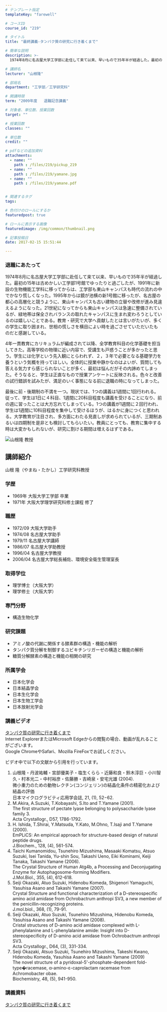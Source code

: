 ```yaml
---
# テンプレート指定
templateKey: "farewell"

# コースID
course_id: "219"

# タイトル
title: "最終講義-タンパク質の研究に行き着くまで"

# 簡単な説明
description: >-
  1974年8月に名古屋大学工学部に赴任して来て以来、早いもので35年半が経過した。最初の15年は古めかしい工学部1号館でゆったりと過ごしたが、1991年に新設の生物機能工学科に移ってからは、工学部...

# 講師名
lecturer: "山根隆"

# 部局名
department: "工学部／工学研究科"

# 開講時限
term: "2009年度	退職記念講義"

# 対象者、単位数、授業回数
target: ""

# 授業回数
classes: ""

# 単位数
credit: ""

# pdfなどの追加資料
attachments: 
  - name: "" 
    path : /files/219/pickup_219
  - name: "" 
    path : /files/219/yamane.jpg
  - name: "" 
    path : /files/219/yamane.pdf


# 関連するタグ
tags:

# 色付けのロールにするか
featuredpost: true

# ロールに表示する画像
featuredimage: /img/common/thumbnail.png

# 記事投稿日
date: 2017-02-15 15:51:44

---
```

### 退職にあたって

1974年8月に名古屋大学工学部に赴任して来て以来、早いもので35年半が経過した。最初の15年は古めかしい工学部1号館でゆったりと過ごしたが、1991年に新設の生物機能工学科に移ってからは、工学部も東山キャンパスも時代の流れの中でかなり慌しくなった。1995年からは鏡が池横の新1号館に移ったが、名古屋の都心の高層化と競うように、東山キャンパスも古い建物の立替や改修が進み見違えるようになった。21世紀になってからも東山キャンパスは急速に整備されているが、緑地帯は保全されバランスの取れたキャンパスに生まれ変わろうとしているのは嬉しいことである。教育・研究で大学へ貢献したとは言いがたいが、多くの学生に取り囲まれ、世相の慌しさを横目によい時を過ごさせていただいたものだと感謝している。 

4年一貫教育にカリキュラムが編成されて以降、全学教育科目の化学基礎を担当してきた。高等学校の物理に近い内容で、受講生も戸惑うことが多かったと思う。学生には化学という先入観にとらわれず、２，３年で必要となる基礎学力を養うという気概を持ってほしい。全体的に授業中静かなのはよいが、質問しても答える気力すら感じられないことが多く、最初は悩んだがその内諦めてしまった。そうなると、学生は正直なもので授業アンケートに反映される。色々と改善の試行錯誤を試みたが、満足のいく事態になる前に退職の時になってしまった。 

最後に前・後期制の不満を一つ。現状では、1つの講義は1週間に1回行われる。従って、学生は1日に４科目、1週間に20科目程度も講義を受けることになり、前の週に習ったことは大方忘れてしまっている。1つの講義が1週間に２回行われ、学生は1週間に10科目程度を集中して受けるほうが、はるかに身につくと思われる。大学教育が注目され、多方面にわたる見直しが求められているが、三期制あるいは四期制を是非とも検討してもらいたい。教員にとっても、教育に集中する時は大変かもしれないが、研究に割ける期間は増えるはずである。

![山根隆 教授](/files/219/yamane.jpg) 
## 講師紹介

山根 隆（やまね・たかし）工学研究科教授 

### 学歴

  * 1969年 大阪大学工学部 卒業
  * 1971年 大阪大学理学研究科修士課程 修了

### 職歴

  * 1972/09 大阪大学助手
  * 1974/08 名古屋大学助手
  * 1979/11 名古屋大学講師
  * 1986/07 名古屋大学助教授
  * 1996/04 名古屋大学教授
  * 2006/04 名古屋大学総長補佐、環境安全衛生管理室長

### 取得学位

  * 理学博士（大阪大学）
  * 理学修士（大阪大学）

### 専門分野

  * 構造生物化学

### 研究課題

  * アミノ酸の代謝に関係する酵素群の構造・機能の解析
  * タンパク質分解を制御するユビキチンリガーゼの構造と機能の解析
  * 糖質分解酵素の構造と機能の相関の研究

### 所属学会

  * 日本化学会
  * 日本結晶学会
  * 日本生化学会
  * 日本生物工学会
  * 日本放射光学会
### 講義ビデオ

[タンパク質の研究に行き着くまで](http://nuvideo.media.nagoya-u.ac.jp/embed/cec867ee701096a79142f09cce793d365eab355c)  
Internet ExplorerまたはMicrosoft Edgeからの閲覧の場合、動画が乱れることがございます。  
Google ChromeやSafari、Mozilla FireFoxでお試しください。 

ビデオ中で以下の文献から引用を行っています。 

  1. 山根隆・丹波祐輔・宮部優美子・塩生くらら・近藤和良・鈴木淳巨・小川智久・村本光二・中村裕彦・佐藤勝・吉崎泉・安宅光雄 (2004).  
    微小重力のための動物レクチン(コンジェリン)の結晶化条件の精密化および結晶の評価  
    日本マイクログラビティ応用学会誌, 21, (1), 52−62. 
  2. M.Akira, A.Suzuki, T.Kobayashi, S.Ito and T.Yamane (2001).  
    The first structure of pectate lyase belonging to polysaccharide lyase family 3.  
    Acta Crystallogr., D57, 1786-1792. 
  3. H. Ishida, T.Shirai, Y.Matsuda, Y.Kato, M.Ohno, T.Isaji and T.Yamane (2000).  
    EmPLiCS: An empirical approach for structure-based design of natural peptide drugs.  
    J.Biochem., 128, (4), 561-574. 
  4. Taichi Kumanomidou, Tsunehiro Mizushima, Masaaki Komatsu, Atsuo Suzuki, Isei Tanida, Yu-shin Sou, Takashi Ueno, Eiki Kominami, Keiji Tanaka, Takashi Yamane (2006).  
    The Crystal Structure of Human Atg4b, a Processing and Deconjugating Enzyme for Autophagosome-forming Modifiers.  
    J.Mol.Biol., 355, (4), 612-618. 
  5. Seiji Okazaki, Atuo Suzuki, Hidenobu Komeda, Shigenori Yamaguchi, Yasuhisa Asano and Takashi Yamane (2007).  
    Crystal Structure and functional characterization of a D-stereospecific amino acid amidase from Ochrobactrum anthropi SV3, a new member of the penicillin-recognizing proteins.  
    J.mol.biol., 368, (1), 79-91. 
  6. Seiji Okazaki, Atuo Suzuki, Tsunehiro Mizushima, Hidenobu Komeda, Yasuhisa Asano and Takashi Yamane (2008).  
    Cristal structures of D-amino acid amidase complexed with L-phenylalanine and L-phenylalanine amide: Insight into D-stereospecificity of D-amino acid amidase from Ochrobactrum anthropi SV3.  
    Acta Crystallogr., D64, (3), 331-334. 
  7. Seiji Okazaki, Atsuo Suzuki, Tsunehiro Mizushima, Takeshi Kwano, Hidenobu Komeda, Yasuhisa Asano and Takashi Yamane (2009)  
    The novel structure of a pyridoxal-5'-phosphate-dependent fold-type�racemase, α-amino-ε-caprolactam racemase from Achromobacter obae.  
    Biochemistry, 48, (5), 941-950. 

### 講義資料


[タンパク質の研究に行き着くまで](/files/219/yamane.pdf) 
